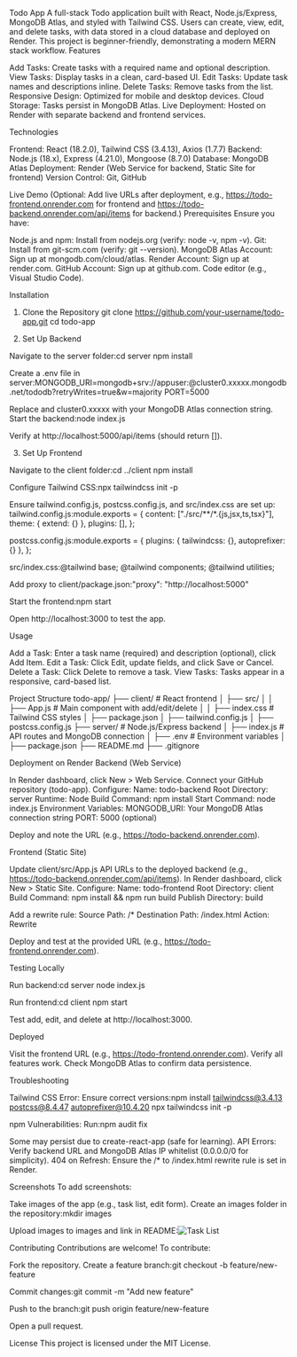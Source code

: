 Todo App
A full-stack Todo application built with React, Node.js/Express, MongoDB Atlas, and styled with Tailwind CSS. Users can create, view, edit, and delete tasks, with data stored in a cloud database and deployed on Render. This project is beginner-friendly, demonstrating a modern MERN stack workflow.
Features

Add Tasks: Create tasks with a required name and optional description.
View Tasks: Display tasks in a clean, card-based UI.
Edit Tasks: Update task names and descriptions inline.
Delete Tasks: Remove tasks from the list.
Responsive Design: Optimized for mobile and desktop devices.
Cloud Storage: Tasks persist in MongoDB Atlas.
Live Deployment: Hosted on Render with separate backend and frontend services.

Technologies

Frontend: React (18.2.0), Tailwind CSS (3.4.13), Axios (1.7.7)
Backend: Node.js (18.x), Express (4.21.0), Mongoose (8.7.0)
Database: MongoDB Atlas
Deployment: Render (Web Service for backend, Static Site for frontend)
Version Control: Git, GitHub

Live Demo
(Optional: Add live URLs after deployment, e.g., https://todo-frontend.onrender.com for frontend and https://todo-backend.onrender.com/api/items for backend.)
Prerequisites
Ensure you have:

Node.js and npm: Install from nodejs.org (verify: node -v, npm -v).
Git: Install from git-scm.com (verify: git --version).
MongoDB Atlas Account: Sign up at mongodb.com/cloud/atlas.
Render Account: Sign up at render.com.
GitHub Account: Sign up at github.com.
Code editor (e.g., Visual Studio Code).

Installation
1. Clone the Repository
git clone https://github.com/your-username/todo-app.git
cd todo-app

2. Set Up Backend

Navigate to the server folder:cd server
npm install


Create a .env file in server:MONGODB_URI=mongodb+srv://appuser:<your-password>@cluster0.xxxxx.mongodb.net/tododb?retryWrites=true&w=majority
PORT=5000

Replace <your-password> and cluster0.xxxxx with your MongoDB Atlas connection string.
Start the backend:node index.js


Verify at http://localhost:5000/api/items (should return []).

3. Set Up Frontend

Navigate to the client folder:cd ../client
npm install


Configure Tailwind CSS:npx tailwindcss init -p

Ensure tailwind.config.js, postcss.config.js, and src/index.css are set up:
tailwind.config.js:module.exports = {
  content: ["./src/**/*.{js,jsx,ts,tsx}"],
  theme: { extend: {} },
  plugins: [],
};


postcss.config.js:module.exports = {
  plugins: { tailwindcss: {}, autoprefixer: {} },
};


src/index.css:@tailwind base;
@tailwind components;
@tailwind utilities;




Add proxy to client/package.json:"proxy": "http://localhost:5000"


Start the frontend:npm start


Open http://localhost:3000 to test the app.

Usage

Add a Task: Enter a task name (required) and description (optional), click Add Item.
Edit a Task: Click Edit, update fields, and click Save or Cancel.
Delete a Task: Click Delete to remove a task.
View Tasks: Tasks appear in a responsive, card-based list.

Project Structure
todo-app/
├── client/                 # React frontend
│   ├── src/
│   │   ├── App.js         # Main component with add/edit/delete
│   │   ├── index.css      # Tailwind CSS styles
│   ├── package.json
│   ├── tailwind.config.js
│   ├── postcss.config.js
├── server/                 # Node.js/Express backend
│   ├── index.js           # API routes and MongoDB connection
│   ├── .env               # Environment variables
│   ├── package.json
├── README.md
├── .gitignore

Deployment on Render
Backend (Web Service)

In Render dashboard, click New > Web Service.
Connect your GitHub repository (todo-app).
Configure:
Name: todo-backend
Root Directory: server
Runtime: Node
Build Command: npm install
Start Command: node index.js
Environment Variables:
MONGODB_URI: Your MongoDB Atlas connection string
PORT: 5000 (optional)




Deploy and note the URL (e.g., https://todo-backend.onrender.com).

Frontend (Static Site)

Update client/src/App.js API URLs to the deployed backend (e.g., https://todo-backend.onrender.com/api/items).
In Render dashboard, click New > Static Site.
Configure:
Name: todo-frontend
Root Directory: client
Build Command: npm install && npm run build
Publish Directory: build


Add a rewrite rule:
Source Path: /*
Destination Path: /index.html
Action: Rewrite


Deploy and test at the provided URL (e.g., https://todo-frontend.onrender.com).

Testing
Locally

Run backend:cd server
node index.js


Run frontend:cd client
npm start


Test add, edit, and delete at http://localhost:3000.

Deployed

Visit the frontend URL (e.g., https://todo-frontend.onrender.com).
Verify all features work.
Check MongoDB Atlas to confirm data persistence.

Troubleshooting

Tailwind CSS Error: Ensure correct versions:npm install tailwindcss@3.4.13 postcss@8.4.47 autoprefixer@10.4.20
npx tailwindcss init -p


npm Vulnerabilities: Run:npm audit fix

Some may persist due to create-react-app (safe for learning).
API Errors: Verify backend URL and MongoDB Atlas IP whitelist (0.0.0.0/0 for simplicity).
404 on Refresh: Ensure the /* to /index.html rewrite rule is set in Render.

Screenshots
To add screenshots:

Take images of the app (e.g., task list, edit form).
Create an images folder in the repository:mkdir images


Upload images to images and link in README:![Task List](images/task-list.png)



Contributing
Contributions are welcome! To contribute:

Fork the repository.
Create a feature branch:git checkout -b feature/new-feature


Commit changes:git commit -m "Add new feature"


Push to the branch:git push origin feature/new-feature


Open a pull request.

License
This project is licensed under the MIT License.
